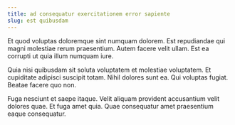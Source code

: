 ```yaml
---
title: ad consequatur exercitationem error sapiente
slug: est quibusdam
---
```


Et quod voluptas doloremque sint numquam dolorem. Est repudiandae qui magni molestiae rerum praesentium. Autem facere velit ullam. Est ea corrupti ut quia illum numquam iure.

Quia nisi quibusdam sit soluta voluptatem et molestiae voluptatem. Et cupiditate adipisci suscipit totam. Nihil dolores sunt ea. Qui voluptas fugiat. Beatae facere quo non.

Fuga nesciunt et saepe itaque. Velit aliquam provident accusantium velit dolores quae. Et fuga amet quia. Quae consequatur amet praesentium eaque consequatur.

